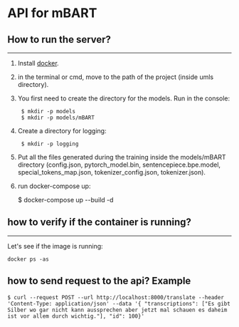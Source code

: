 # API for mBART

## How to run the server?
--------------------
1. Install [docker](https://docs.docker.com/get-docker/).
2. in the terminal or cmd, move to the path of the project (inside umls directory).
3. You first need to create the directory for the models. Run in the console:

        $ mkdir -p models
        $ mkdir -p models/mBART

4. Create a directory for logging:

        $ mkdir -p logging

5. Put all the files generated during the training inside the models/mBART directory (config.json, pytorch_model.bin, sentencepiece.bpe.model, special_tokens_map.json, tokenizer_config.json, tokenizer.json).

6. run docker-compose up:

    $ docker-compose up --build -d


## how to verify if the container is running?
---------------------
Let's see if the image is running:

    docker ps -as

## how to send request to the api? Example
    $ curl --request POST --url http://localhost:8000/translate --header 'Content-Type: application/json' --data '{ "transcriptions": ["Es gibt Silber wo gar nicht kann aussprechen aber jetzt mal schauen es daheim ist vor allem durch wichtig."], "id": 100}'

